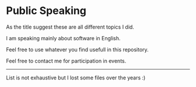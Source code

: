 # Public Speaking

As the title suggest these are all different topics I did.

I am speaking mainly about software in English.

Feel free to use whatever you find usefull in this repository.

Feel free to contact me for participation in events.

---

List is not exhaustive but I lost some files over the years :)